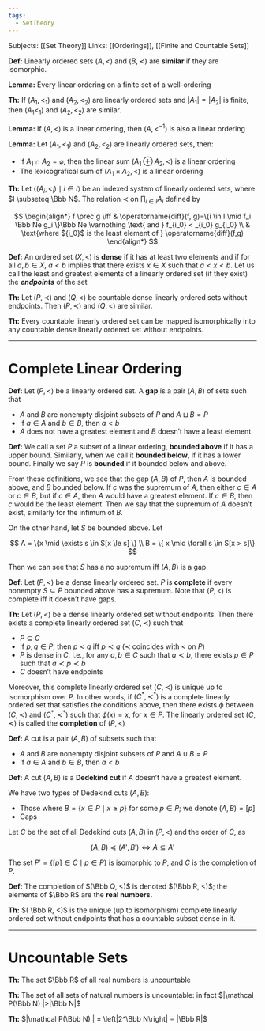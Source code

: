 ```yaml
---
tags:
  - SetTheory
---
```

Subjects: [[Set Theory]]
Links: [[Orderings]], [[Finite and Countable Sets]]

**Def:** Linearly ordered sets $(A, <)$ and $(B, \prec)$ are **similar** if they are isomorphic.

**************Lemma:************** Every linear ordering on a finite set of a well-ordering

**Th:** If $(A_1, <_1)$ and $(A_2, <_2)$ are linearly ordered sets and $|A_1| = |A_2|$ is finite, then $(A_1<_1)$ and $(A_2, <_2)$ are similar.

********Lemma:******** If $(A, <)$ is a linear ordering, then $(A, <^{-1})$ is also a linear ordering

**************Lemma:************** Let $(A_1, <_1)$ and $(A_2, <_2)$ are linearly ordered sets, then:

- If $A_1 \cap A_2 = \varnothing$, then the linear sum $(A_1 \oplus A_2, <)$ is a linear ordering
- The lexicografical sum of $(A_1 \times A_2, <)$ is a linear ordering

**Th:** Let $\langle (A_i, <_i) \mid i \in I\rangle$ be an indexed system of linearly ordered sets, where $I \subseteq \Bbb N$. The relation $\prec$ on $\prod_{i \in I} A_i$ defined by

$$ \begin{align*} f \prec g \iff & \operatorname{diff}(f, g)=\{i \in I \mid f_i \Bbb Ne g_i \}\Bbb Ne \varnothing \text{ and } f_{i_0} < _{i_0} g_{i_0} \\ & \text{where ${i_0}$ is the least element of } \operatorname{diff}(f,g) \end{align*} $$

**Def:** An ordered set $(X, <)$ is **dense** if it has at least two elements and if for all $a, b \in X$, $a< b$ implies that there exists $x \in X$ such that $a< x<b$. Let us call the least and greatest elements of a linearly ordered set (if they exist) the _********endpoints********_ of the set

********Th:******** Let $(P, \prec)$ and $(Q, <)$ be countable dense linearly ordered sets without endpoints. Then $(P, \prec)$ and $(Q, <)$ are similar.

**Th:** Every countable linearly ordered set can be mapped isomorphically into any countable dense linearly ordered set without endpoints.

---

# Complete Linear Ordering

**Def:** Let $(P, <)$ be a linearly ordered set. A **gap** is a pair $(A, B)$ of sets such that

- $A$ and $B$ are nonempty disjoint subsets of $P$ and $A\sqcup B= P$
- If $a \in A$ and $b \in B$, then $a < b$
- $A$ does not have a greatest element and $B$ doesn’t have a least element

**Def:** We call a set $P$ a subset of a linear ordering, **bounded above** if it has a upper bound. Similarly, when we call it **bounded below**, if it has a lower bound. Finally we say $P$ is **bounded** if it bounded below and above.

From these definitions, we see that the gap $(A, B)$ of $P$, then $A$ is bounded above, and $B$ bounded below. If $c$ was the supremum of $A$, then either $c \in A$ or $c \in B$, but if $c \in A$, then $A$ would have a greatest element. If $c \in B$, then $c$ would be the least element. Then we say that the supremum of $A$ doesn’t exist, similarly for the infimum of $B$.

On the other hand, let $S$ be bounded above. Let

$$ A = \{x \mid \exists s \in S[x \le s] \} \\ B = \{ x \mid \forall s \in S[x > s]\} $$

Then we can see that $S$ has a no supremum iff $(A, B)$ is a gap

**************Def:************** Let $(P, <)$ be a dense linearly ordered set. $P$ is **complete** if every nonempty $S\subseteq P$ bounded above has a supremum. Note that $(P, <)$ is complete iff it doesn’t have gaps.

**Th:** Let $(P, <)$ be a dense linearly ordered set without endpoints. Then there exists a complete linearly ordered set $(C , \prec)$ such that

- $P \subseteq C$
- If $p, q \in P$, then $p< q$ iff $p \prec q$ ($\prec$ coincides with $<$ on $P$)
- $P$ is dense in $C$, i.e., for any $a, b \in C$ such that $a\prec b$, there exists $p \in P$ such that ${a \prec p \prec b}$
- $C$ doesn’t have endpoints

Moreover, this complete linearly ordered set $(C, \prec)$ is unique up to isomorphism over $P$. In other words, if $(C^*, \prec^*)$ is a complete linearly ordered set that satisfies the conditions above, then there exists $\phi$ between $(C, \prec)$ and $(C^*,\prec^*)$ such that $\phi(x) = x$, for $x \in P$. The linearly ordered set $(C, \prec)$ is called the **completion** of $(P, <)$

**Def:** A cut is a pair $(A, B)$ of subsets such that

- $A$ and $B$ are nonempty disjoint subsets of $P$ and $A\cup B= P$
- If $a \in A$ and $b \in B$, then $a < b$

**Def:** A cut $(A, B)$ is a **Dedekind cut** if $A$ doesn’t have a greatest element.

We have two types of Dedekind cuts $(A, B)$:

- Those where $B = \{ x \in P \mid x \ge p\}$ for some $p \in P$; we denote $(A,B) = [p]$
- Gaps

Let $C$ be the set of all Dedekind cuts $(A,B)$ in $(P, <)$ and the order of $C$, as

$$ (A, B) \preceq (A', B') \iff A \subseteq A' $$

The set $P' = \{ [p] \in C\mid p \in P\}$ is isomorphic to $P$, and $C$ is the completion of $P$.

**Def:** The completion of $(\Bbb Q, <)$ is denoted $(\Bbb R, <)$; the elements of $\Bbb R$ are the **real numbers.**

**Th:** $( \Bbb R, <)$ is the unique (up to isomorphism) complete linearly ordered set without endpoints that has a countable subset dense in it.

---

# Uncountable Sets

********Th:******** The set $\Bbb R$ of all real numbers is uncountable

**Th:** The set of all sets of natural numbers is uncountable: in fact $|\mathcal P(\Bbb N) |>|\Bbb N|$

**Th:** $|\mathcal P(\Bbb N) | = \left|2^\Bbb N\right| = |\Bbb R|$